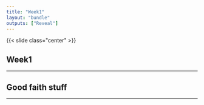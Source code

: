 ```yaml
---
title: "Week1"
layout: "bundle"
outputs: ["Reveal"]
---
```


{{< slide class="center" >}}
## Week1

---

## Good faith stuff

---